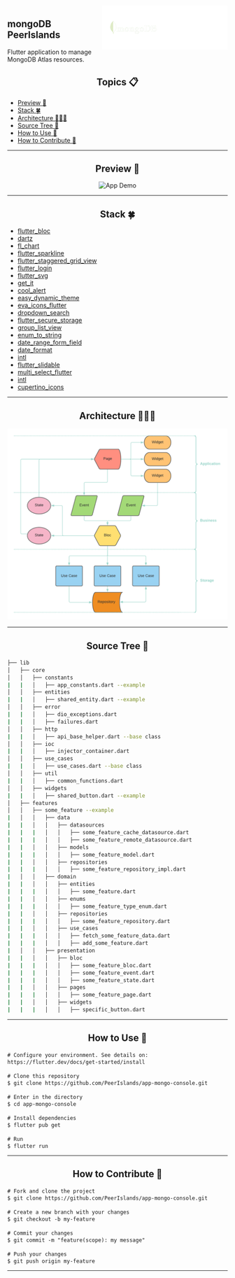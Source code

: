 <a href="https://yeslms.com/">
    <img src="./docs/media/mongo_peer.png" target="_blank" align="right" height="100"
    style="background-color:green;" />
</a>

## mongoDB PeerIslands
Flutter application to manage MongoDB Atlas resources.

<h2 align="center">Topics 📋</h2>

- [Preview 📱](#preview-)
- [Stack 🍀](#stack-)
- [Architecture 🧑🏽‍💻](#architecture-)
- [Source Tree 🌴](#source-tree-)
- [How to Use 🤔](#how-to-use-)
- [How to Contribute 💪](#how-to-contribute-)

---

<h2 align="center">Preview 📱</h2>
   <p align="center">
      <img src="./docs/media/app.gif" width="400" alt="App Demo">
   </p>

 ---

<h2 align="center">Stack 🍀</h2>

- [flutter_bloc](https://pub.dev/packages/flutter_bloc) 
- [dartz](https://pub.dev/packages/dartz) 
- [fl_chart](https://pub.dev/packages/fl_chart)
- [flutter_sparkline](https://pub.dev/packages/flutter_sparkline)
- [flutter_staggered_grid_view](https://pub.dev/packages/flutter_staggered_grid_view)
- [flutter_login](https://pub.dev/packages/flutter_login)
- [flutter_svg](https://pub.dev/packages/flutter_svg)
- [get_it](https://pub.dev/packages/get_it)
- [cool_alert](https://pub.dev/packages/cool_alert)
- [easy_dynamic_theme](https://pub.dev/packages/easy_dynamic_theme)
- [eva_icons_flutter](https://pub.dev/packages/eva_icons_flutter)
- [dropdown_search](https://pub.dev/packages/dropdown_search)
- [flutter_secure_storage](https://pub.dev/packages/flutter_secure_storage)
- [group_list_view](https://pub.dev/packages/group_list_view)
- [enum_to_string](https://pub.dev/packages/enum_to_string)
- [date_range_form_field](https://pub.dev/packages/date_range_form_field)
- [date_format](https://pub.dev/packages/date_format)
- [intl](https://pub.dev/packages/intl)
- [flutter_slidable](https://pub.dev/packages/flutter_slidable)
- [multi_select_flutter](https://pub.dev/packages/multi_select_flutter)
- [intl](https://pub.dev/packages/dio)
- [cupertino_icons](https://pub.dev/packages/cupertino_icons)

---

<h2 align="center">Architecture 🧑🏽‍💻</h2>
   <p align="center">
      <img src="./docs/media/mongo_app_arc.png" alt="App Architecture">
   </p>

---

<h2 align="center">Source Tree 🌴</h2>

```bash
├── lib
│   ├── core
│   │   ├── constants
|   |   │   ├── app_constants.dart --example
│   │   ├── entities
|   |   │   ├── shared_entity.dart --example
│   │   ├── error
|   |   │   ├── dio_exceptions.dart
|   |   │   ├── failures.dart
│   │   ├── http
|   |   │   ├── api_base_helper.dart --base class
│   │   ├── ioc
|   |   │   ├── injector_container.dart
│   │   ├── use_cases
|   |   │   ├── use_cases.dart --base class
│   │   ├── util
|   |   │   ├── common_functions.dart 
│   │   ├── widgets
|   |   │   ├── shared_button.dart --example
│   ├── features
│   │   ├── some_feature --example
|   │   │   ├── data
|   |   │   │   ├── datasources
|   |   |   │   │   ├── some_feature_cache_datasource.dart
|   |   |   │   │   ├── some_feature_remote_datasource.dart
|   |   │   │   ├── models
|   |   |   │   │   ├── some_feature_model.dart
|   |   │   │   ├── repositories
|   |   |   │   │   ├── some_feature_repository_impl.dart
|   │   │   ├── domain
|   |   │   │   ├── entities
|   |   |   │   │   ├── some_feature.dart
|   |   │   │   ├── enums
|   |   |   │   │   ├── some_feature_type_enum.dart
|   |   │   │   ├── repositories
|   |   |   │   │   ├── some_feature_repository.dart
|   |   │   │   ├── use_cases
|   |   |   │   │   ├── fetch_some_feature_data.dart
|   |   |   │   │   ├── add_some_feature.dart
|   │   │   ├── presentation
|   |   │   │   ├── bloc
|   |   |   │   │   ├── some_feature_bloc.dart
|   |   |   │   │   ├── some_feature_event.dart
|   |   |   │   │   ├── some_feature_state.dart
|   |   │   │   ├── pages
|   |   |   │   │   ├── some_feature_page.dart
|   |   │   │   ├── widgets
|   |   |   │   │   ├── specific_button.dart
```
---

<h2 align="center">How to Use 🤔</h2>

   ```
   # Configure your environment. See details on: https://flutter.dev/docs/get-started/install
   
   # Clone this repository
   $ git clone https://github.com/PeerIslands/app-mongo-console.git

   # Enter in the directory
   $ cd app-mongo-console

   # Install dependencies
   $ flutter pub get

   # Run
   $ flutter run
   ```

---

<h2 align="center">How to Contribute 💪</h2>

   ```
   # Fork and clone the project
   $ git clone https://github.com/PeerIslands/app-mongo-console.git

   # Create a new branch with your changes
   $ git checkout -b my-feature

   # Commit your changes
   $ git commit -m "feature(scope): my message"

   # Push your changes
   $ git push origin my-feature
   ```

---
